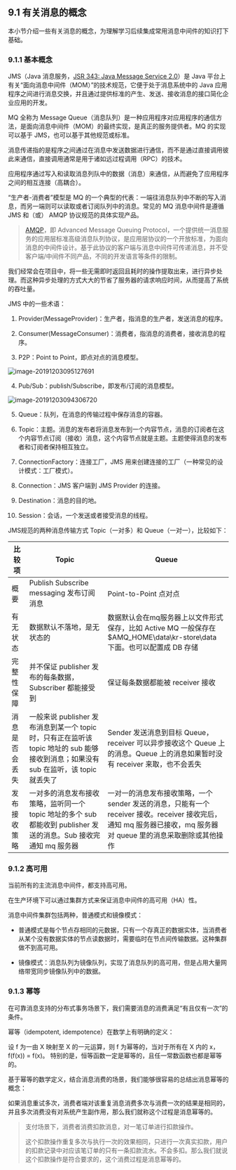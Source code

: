 ## 9.1 有关消息的概念

本小节介绍一些有关消息的概念，为理解学习后续集成常用消息中间件的知识打下基础。

### 9.1.1 基本概念

JMS（Java 消息服务，[JSR 343: Java Message Service 2.0](https://jcp.org/en/jsr/detail?id=343)）是 Java 平台上有关“面向消息中间件（MOM）”的技术规范，它便于处于消息系统中的 Java 应用程序之间进行消息交换，并且通过提供标准的产生、发送、接收消息的接口简化企业应用的开发。

MQ 全称为 Message Queue（消息队列）是一种应用程序对应用程序的通信方法，是面向消息中间件（MOM）的最终实现，是真正的服务提供者。MQ 的实现可以基于 JMS，也可以基于其他规范或标准。

消息传递指的是程序之间通过在消息中发送数据进行通信，而不是通过直接调用彼此来通信，直接调用通常是用于诸如远过程调用（RPC）的技术。

应用程序通过写入和读取消息列队中的数据（消息）来通信，从而避免了应用程序之间的相互连接（高耦合）。

“生产者-消费者”模型是 MQ 的一个典型的代表：一端往消息队列中不断的写入消息，而另一端则可以读取或者订阅队列中的消息。常见的 MQ 消息中间件是遵循 JMS 和（或） AMQP 协议规范的具体实现产品。

> [AMQP](http://www.amqp.org/)，即 Advanced Message Queuing Protocol，一个提供统一消息服务的应用层标准高级消息队列协议，是应用层协议的一个开放标准，为面向消息的中间件设计。基于此协议的客户端与消息中间件可传递消息，并不受客户端/中间件不同产品，不同的开发语言等条件的限制。

我们经常会在项目中，将一些无需即时返回且耗时的操作提取出来，进行异步处理。而这种异步处理的方式大大的节省了服务器的请求响应时间，从而提高了系统的吞吐量。

JMS 中的一些术语：

1. Provider(MessageProvider)：生产者，指消息的生产者，发送消息的程序。

2. Consumer(MessageConsumer)：消费者，指消息的消费者，接收消息的程序。

3. P2P：Point to Point，即点对点的消息模型。

![image-20191203095127691](images/image-20191203095127691.png)

4. Pub/Sub：publish/Subscribe，即发布/订阅的消息模型。

![image-20191203094306720](images/image-20191203094306720.png)

5. Queue：队列，在消息的传输过程中保存消息的容器。

6. Topic：主题。消息的发布者将消息发布到一个内容节点，消息的订阅者在这个内容节点订阅（接收）消息，这个内容节点就是主题。主题使得消息的发布者和订阅者保持相互独立。

7. ConnectionFactory：连接工厂，JMS 用来创建连接的工厂（一种常见的设计模式：工厂模式）。

8. Connection：JMS 客户端到 JMS Provider 的连接。

9. Destination：消息的目的地。

10. Session：会话，一个发送或者接受消息的线程。

JMS规范的两种消息传输方式 Topic（一对多）和 Queue（一对一），比较如下：

| 比较项         | Topic                                                        | Queue                                                        |
| -------------- | ------------------------------------------------------------ | ------------------------------------------------------------ |
| 概要           | Publish Subscribe messaging 发布订阅消息                     | Point-to-Point 点对点                                        |
| 有无状态       | 数据默认不落地，是无状态的                                   | 数据默认会在mq服务器上以文件形式保存，比如 Active MQ 一般保存在 $AMQ_HOME\data\kr-store\data 下面。也可以配置成 DB 存储 |
| 完整性保障     | 并不保证 publisher 发布的每条数据，Subscriber 都能接受到     | 保证每条数据都能被 receiver 接收                             |
| 消息是否会丢失 | 一般来说 publisher 发布消息到某一个 topic 时，只有正在监听该 topic 地址的 sub 能够接收到消息；如果没有 sub 在监听，该 topic 就丢失了 | Sender 发送消息到目标 Queue，receiver 可以异步接收这个 Queue 上的消息。Queue 上的消息如果暂时没有 receiver 来取，也不会丢失 |
| 发布接收策略   | 一对多的消息发布接收策略，监听同一个 topic 地址的多个 sub 都能收到 publisher 发送的消息。Sub 接收完通知 mq 服务器 | 一对一的消息发布接收策略，一个 sender 发送的消息，只能有一个 receiver 接收。receiver 接收完后，通知 mq 服务器已接收，mq 服务器对 queue 里的消息采取删除或其他操作 |

### 9.1.2 高可用

当前所有的主流消息中间件，都支持高可用。

在生产环境下可以通过集群方式来保证消息中间件的高可用（HA）性。

消息中间件集群包括两种，普通模式和镜像模式：

- 普通模式是每个节点存相同的元数据，只有一个存真正的数据实体，当消费者从某个没有数据实体的节点读数据时，需要临时在节点间传输数据。这种集群做不到高可用。

- 镜像模式：消息队列为镜像队列，实现了消息队列的高可用，但是占用大量网络带宽同步镜像队列中的数据。

### 9.1.3 幂等

在可靠消息支持的分布式事务场景下，我们需要消息的消费满足“有且仅有一次”的条件。

幂等（idempotent, idempotence）在数学上有明确的定义：

设 f 为一由 X 映射至 X 的一元运算，则 f 为幂等的，当对于所有在 X 内的 x，f(f(x)) = f(x)。
特别的是，恒等函数一定是幂等的，且任一常数函数也都是幂等的。

基于幂等的数学定义，结合消息消费的场景，我们能够很容易的总结出消息幂等的概念：

如果消息重试多次，消费者端对该重复消息消费多次与消费一次的结果是相同的，并且多次消费没有对系统产生副作用，那么我们就称这个过程是消息幂等的。

> 支付场景下，消费者消费扣款消息，对一笔订单进行扣款操作。
>
> 这个扣款操作重复多次与执行一次的效果相同，只进行一次真实扣款，用户的扣款记录中对应该笔订单的只有一条扣款流水。不会多扣。那么我们就说这个扣款操作是符合要求的，这个消费过程是消息幂等的。

